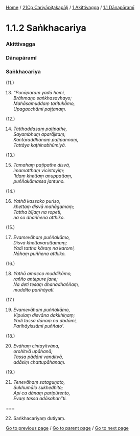 
[Home](/) / [21Cp Cariyāpiṭakapāḷi](/tipitaka/21Cp.md) / [1 Akittivagga](/tipitaka/21Cp/1.md) / [1.1 Dānapāramī](/tipitaka/21Cp/1/1.1.md)

# 1.1.2 Saṅkhacariya

### Akittivagga

### Dānapāramī

### Saṅkhacariya

(11.)

13. _“Punāparaṃ yadā homi,_  
_Brāhmaṇo saṅkhasavhayo;_  
_Mahāsamuddaṃ taritukāmo,_  
_Upagacchāmi paṭṭanaṃ._  


(12.)

14. _Tatthaddasaṃ paṭipathe,_  
_Sayambhuṃ aparājitaṃ;_  
_Kantāraddhānaṃ paṭipannaṃ,_  
_Tattāya kaṭhinabhūmiyā._  


(13.)

15. _Tamahaṃ paṭipathe disvā,_  
_imamatthaṃ vicintayiṃ;_  
_‘Idaṃ khettaṃ anuppattaṃ,_  
_puññakāmassa jantuno._  


(14.)

16. _Yathā kassako puriso,_  
_khettaṃ disvā mahāgamaṃ;_  
_Tattha bījaṃ na ropeti,_  
_na so dhaññena atthiko._  


(15.)

17. _Evamevāhaṃ puññakāmo,_  
_Disvā khettavaruttamaṃ;_  
_Yadi tattha kāraṃ na karomi,_  
_Nāhaṃ puññena atthiko._  


(16.)

18. _Yathā amacco muddikāmo,_  
_rañño antepure jane;_  
_Na deti tesaṃ dhanadhaññaṃ,_  
_muddito parihāyati._  


(17.)

19. _Evamevāhaṃ puññakāmo,_  
_Vipulaṃ disvāna dakkhiṇaṃ;_  
_Yadi tassa dānaṃ na dadāmi,_  
_Parihāyissāmi puññato’._  


(18.)

20. _Evāhaṃ cintayitvāna,_  
_orohitvā upāhanā;_  
_Tassa pādāni vanditvā,_  
_adāsiṃ chattupāhanaṃ._  


(19.)

21. _Tenevāhaṃ sataguṇato,_  
_Sukhumālo sukhedhito;_  
_Api ca dānaṃ paripūrento,_  
_Evaṃ tassa adāsahan”ti._  


===

22. Saṅkhacariyaṃ dutiyaṃ.



[Go to previous page](/tipitaka/21Cp/1/1.1/1.1.1.md) / [Go to parent page](/tipitaka/21Cp/1/1.1.md) / [Go to next page](/tipitaka/21Cp/1/1.1/1.1.3.md)


